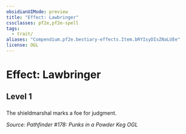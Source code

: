 ```yaml
---
obsidianUIMode: preview
title: "Effect: Lawbringer"
cssclasses: pf2e,pf2e-spell
tags:
  - trait/
aliases: "Compendium.pf2e.bestiary-effects.Item.bRYIsyDIsZNaLUEe"
license: OGL
---
```

# Effect: Lawbringer
## Level 1
### 






The shieldmarshal marks a foe for judgment.

*Source: Pathfinder #178: Punks in a Powder Keg*
*OGL*